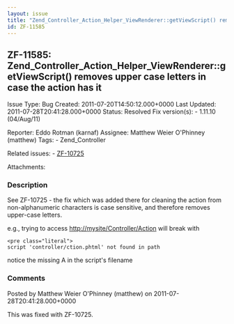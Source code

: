 ```yaml
---
layout: issue
title: "Zend_Controller_Action_Helper_ViewRenderer::getViewScript() removes upper case letters in case the action has it"
id: ZF-11585
---
```


ZF-11585: Zend\_Controller\_Action\_Helper\_ViewRenderer::getViewScript() removes upper case letters in case the action has it
------------------------------------------------------------------------------------------------------------------------------

 Issue Type: Bug Created: 2011-07-20T14:50:12.000+0000 Last Updated: 2011-07-28T20:41:28.000+0000 Status: Resolved Fix version(s): - 1.11.10 (04/Aug/11)
 
 Reporter:  Eddo Rotman (karnaf)  Assignee:  Matthew Weier O'Phinney (matthew)  Tags: - Zend\_Controller
 
 Related issues: - [ZF-10725](/issues/browse/ZF-10725)
 
 Attachments: 
### Description

See ZF-10725 - the fix which was added there for cleaning the action from non-alphanumeric characters is case sensitive, and therefore removes upper-case letters.

e.g., trying to access <http://mysite/Controller/Action> will break with

 
    <pre class="literal">
    script 'controller/ction.phtml' not found in path 


notice the missing A in the script's filename

 

 

### Comments

Posted by Matthew Weier O'Phinney (matthew) on 2011-07-28T20:41:28.000+0000

This was fixed with ZF-10725.

 

 
